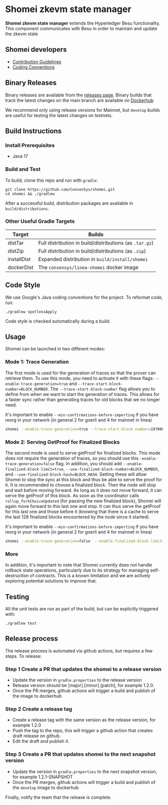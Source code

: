 # Shomei zkevm state manager


**Shomei zkevm state manager** extends the Hyperledger Besu functionality.
This component communicates with Besu in order to maintain and update the zkevm state

## Shomei developers

* [Contribution Guidelines](CONTRIBUTING.md)
* [Coding Conventions](https://wiki.hyperledger.org/display/BESU/Coding+Conventions)


## Binary Releases

Binary releases are available from the [releases page](https://github.com/ConsenSys/shomei/releases).
Binary builds that track the latest changes on the main branch are available on
[Dockerhub](https://hub.docker.com/r/consensys/linea-shomei) 

We recommend only using release versions for Mainnet, but `develop` builds are useful for testing
the latest changes on testnets.

## Build Instructions

### Install Prerequisites

* Java 17

### Build and Test

To build, clone this repo and run with `gradle`:

```shell script
git clone https://github.com/ConsenSys/shomei.git
cd shomei && ./gradlew
```

After a successful build, distribution packages are available in `build/distributions`.

### Other Useful Gradle Targets

| Target      | Builds                                                  |
|-------------|---------------------------------------------------------|
| distTar     | Full distribution in build/distributions (as `.tar.gz`) |
| distZip     | Full distribution in build/distributions (as `.zip`)    |
| installDist | Expanded distribution in `build/install/shomei`         |
| dockerDist  | The `consensys/linea-shomei` docker image               |

## Code Style

We use Google's Java coding conventions for the project. To reformat code, run: 

```shell script 
./gradlew spotlessApply
```

Code style is checked automatically during a build.

## Usage

Shomei can be launched in two different modes:

### Mode 1: Trace Generation

The first mode is used for the generation of traces so that the prover can retrieve them.
To use this mode, you need to activate it with these flags: `--enable-trace-generation=true` and `--trace-start-block-number=BLOCK_NUMBER`. The `--trace-start-block-number` flag allows you to define from when we want to start the generation of traces.
This allows for a faster sync rather than generating traces for old blocks that we no longer need.

it's important to enable `--min-confirmations-before-importing` if you have reorg in your network (in general 2 for goerli and 4 for mainnet in linea)

```bash
shomei --enable-trace-generation=true --trace-start-block-number=1970000
```

### Mode 2: Serving GetProof for Finalized Blocks

The second mode is used to serve getProof for finalized blocks. This mode does not require the generation of traces, so you should use this `-enable-trace-generation=false` flag. In addition, you should add `--enable-finalized-block-limit=true`, `--use-finalized-block-number=BLOCK_NUMBER`, and `--use-finalized-block-hash=BLOCK_HASH`. 
Setting these will allow Shomei to stop the sync at this block and thus be able to serve the proof for it. It is recommended to choose a finalized block. Then the node will stop and wait before moving forward. 
As long as it does not move forward, it can serve the getProof of this block. 
As soon as the coordinator calls `rollup_forkChoiceUpdated` (for passing the new finalized block), Shomei will again move forward to this last one and stop.
It can thus serve the getProof for this last one and those before it (knowing that there is a cache to serve the last 128 finalized blocks encountered by the node since it started).

it's important to enable `--min-confirmations-before-importing` if you have reorg in your network (in general 2 for goerli and 4 for mainnet in linea)

```bash
shomei --enable-trace-generation=false  --enable-finalized-block-limit=true --use-finalized-block-number=1855350 --use-finalized-block-hash=0xabc0cca83e3eec5a0a30db97dcd4fbbec07361f38c4395c9f79ecf15ee92a07c
```
### More

In addition, it's important to note that Shomei currently does not handle rollback state operations, particularly due to its strategy for managing self-destruction of contracts. This is a known limitation and we are actively exploring potential solutions to improve that.

## Testing

All the unit tests are run as part of the build, but can be explicitly triggered with:

```shell script 
./gradlew test
```

## Release process
The release process is automated via github actions, but requires a few steps.  To release:
### Step 1 Create a PR that updates the shomei to a release version
  * Update the version in `gradle.properties` to the release version
  * Release version should be [major].[minor].[patch], for example 1.2.0. 
  * Once the PR merges, github actions will trigger a build and publish of the image to dockerhub
### Step 2 Create a release tag
  * Create a release tag with the same version as the release version, for example 1.2.0
  * Push the tag to the repo, this will trigger a github action that creates draft release on github.  
  * Edit the draft and publish it.
### Step 3 Create a PR that updates shomei to the next snapshot version
  * Update the version in `gradle.properties` to the next snapshot version, for example 1.2.1-SNAPSHOT
  * Once the PR merges, github actions will trigger a build and publish of the `develop` image to dockerhub

Finally, notify the team that the release is complete.
